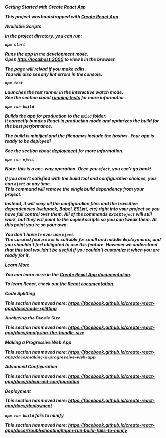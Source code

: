 **_Getting Started with Create React App_**

**_This project was bootstrapped with [Create React App](https://github.com/facebook/create-react-app)_**

**_Available Scripts_**

**_In the project directory, you can run:_**

**_`npm start`_**

**_Runs the app in the development mode._**\
**_Open [http://localhost:3000](http://localhost:3000) to view it in the browser._**

**_The page will reload if you make edits._**\
**_You will also see any lint errors in the console._**

**_`npm test`_**

**_Launches the test runner in the interactive watch mode._**\
**_See the section about [running tests](https://facebook.github.io/create-react-app/docs/running-tests) for more information._**

**_`npm run build`_**

**_Builds the app for production to the `build` folder._**\
**_It correctly bundles React in production mode and optimizes the build for the best performance._**

**_The build is minified and the filenames include the hashes._**
**_Your app is ready to be deployed!_**

**_See the section about [deployment](https://facebook.github.io/create-react-app/docs/deployment) for more information._**

**_`npm run eject`_**

**_Note: this is a one-way operation. Once you `eject`, you can’t go back!_**

**_If you aren’t satisfied with the build tool and configuration choices, you can `eject` at any time._**\
**_This command will remove the single build dependency from your project._**

**_Instead, it will copy all the configuration files and the transitive dependencies (webpack, Babel, ESLint, etc) right into your project so you have full control over them. All of the commands except `eject` will still work, but they will point to the copied scripts so you can tweak them. At this point you’re on your own._**

**_You don’t have to ever use `eject`._**\
**_The curated feature set is suitable for small and middle deployments, and you shouldn’t feel obligated to use this feature. However we understand that this tool wouldn’t be useful if you couldn’t customize it when you are ready for it._**

**_Learn More_**

**_You can learn more in the [Create React App documentation](https://facebook.github.io/create-react-app/docs/getting-started)._**

**_To learn React, check out the [React documentation](https://reactjs.org/)._**

**_Code Splitting_**

**_This section has moved here: https://facebook.github.io/create-react-app/docs/code-splitting_**

**_Analyzing the Bundle Size_**

**_This section has moved here: https://facebook.github.io/create-react-app/docs/analyzing-the-bundle-size_**

**_Making a Progressive Web App_**

**_This section has moved here: https://facebook.github.io/create-react-app/docs/making-a-progressive-web-app_**

**_Advanced Configuration_**

**_This section has moved here: https://facebook.github.io/create-react-app/docs/advanced-configuration_**

**_Deployment_**

**_This section has moved here: https://facebook.github.io/create-react-app/docs/deployment_**

**_`npm run build` fails to minify_**

**_This section has moved here: https://facebook.github.io/create-react-app/docs/troubleshooting#npm-run-build-fails-to-minify_**
